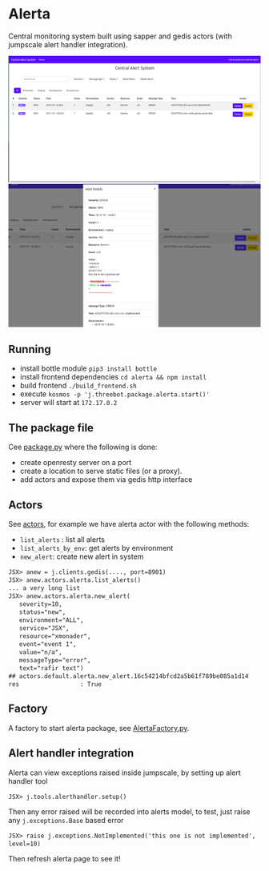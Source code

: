 # Alerta

Central monitoring system built using sapper and gedis actors (with jumpscale alert handler integration).

![alerta](./images/alerta1.png)
![alerta](./images/alerta2.png)

## Running

- install bottle module `pip3 install bottle`
- install frontend dependencies `cd alerta && npm install`
- build frontend `./build_frontend.sh`
- execute `kosmos -p 'j.threebot.package.alerta.start()'`
- server will start at `172.17.0.2`

## The package file

Cee [package.py](package.py) where the following is done:

- create openresty server on a port
- create a location to serve static files (or a proxy).
- add actors and expose them via gedis http interface

## Actors

See [actors](actors), for example we have alerta actor with the following methods:

- `list_alerts` : list all alerts
- `list_alerts_by_env`: get alerts by environment
- `new_alert`: create new alert in system


```
JSX> anew = j.clients.gedis(...., port=8901)
JSX> anew.actors.alerta.list_alerts()
... a very long list
JSX> anew.actors.alerta.new_alert(
   severity=10,
   status="new",
   environment="ALL",
   service="JSX",
   resource="xmonader",
   event="event 1",
   value="n/a",
   messageType="error",
   text="rafir text")
## actors.default.alerta.new_alert.16c54214bfcd2a5b61f789be085a1d14
res                 : True
```


## Factory

A factory to start alerta package, see [AlertaFactory.py](../AlertaFactory.py).

## Alert handler integration

Alerta can view exceptions raised inside jumpscale, by setting up alert handler tool

```
JSX> j.tools.alerthandler.setup()
```

Then any error raised will be recorded into alerts model, to test, just raise any `j.exceptions.Base` based error

```
JSX> raise j.exceptions.NotImplemented('this one is not implemented', level=10)
```

Then refresh alerta page to see it!

